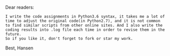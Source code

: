 Dear readers:

    I write the code assignments in Python3.6 syntax, it takes me a lot of time to adjust the original code(in Python2.7), and it is not common to find similar scripts from other online sites. And I also write the coding results into .log file each time in order to revise them in the future. 
    So if you like it, don't forget to fork or star my work.

Best, Hansen
